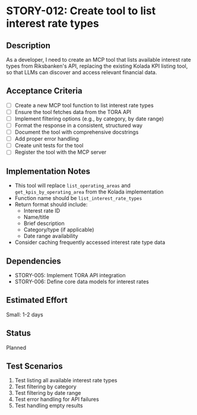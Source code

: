 # STORY-012: Create tool to list interest rate types

## Description
As a developer, I need to create an MCP tool that lists available interest rate types from Riksbanken's API, replacing the existing Kolada KPI listing tool, so that LLMs can discover and access relevant financial data.

## Acceptance Criteria
- [ ] Create a new MCP tool function to list interest rate types
- [ ] Ensure the tool fetches data from the TORA API
- [ ] Implement filtering options (e.g., by category, by date range)
- [ ] Format the response in a consistent, structured way
- [ ] Document the tool with comprehensive docstrings
- [ ] Add proper error handling
- [ ] Create unit tests for the tool
- [ ] Register the tool with the MCP server

## Implementation Notes
- This tool will replace `list_operating_areas` and `get_kpis_by_operating_area` from the Kolada implementation
- Function name should be `list_interest_rate_types`
- Return format should include:
  - Interest rate ID
  - Name/title
  - Brief description
  - Category/type (if applicable)
  - Date range availability
- Consider caching frequently accessed interest rate type data

## Dependencies
- STORY-005: Implement TORA API integration
- STORY-006: Define core data models for interest rates

## Estimated Effort
Small: 1-2 days

## Status
Planned

## Test Scenarios
1. Test listing all available interest rate types
2. Test filtering by category
3. Test filtering by date range
4. Test error handling for API failures
5. Test handling empty results 